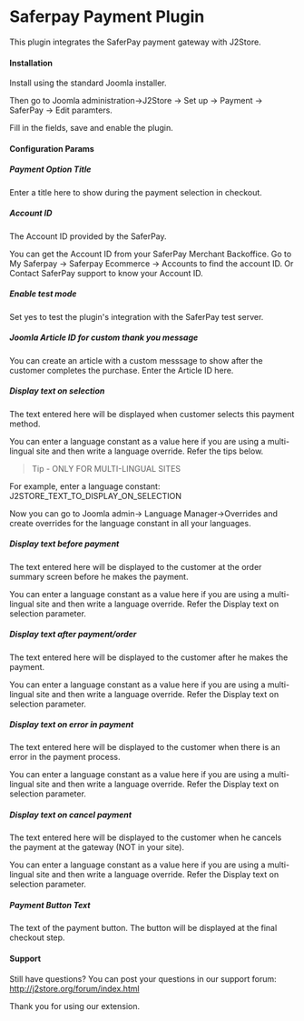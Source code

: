 # Saferpay Payment Plugin

This plugin integrates the SaferPay payment gateway with J2Store.

#### Installation
Install using the standard Joomla installer. 

Then go to Joomla administration->J2Store → Set up → Payment → SaferPay → Edit paramters. 

Fill in the fields, save and enable the plugin.

#### Configuration Params

##### Payment Option Title
Enter a title here to show during the payment selection in checkout.

##### Account ID
The Account ID provided by the SaferPay.

You can get the Account ID from your SaferPay Merchant Backoffice. Go to My Saferpay → Saferpay Ecommerce → Accounts to find the account ID. Or Contact SaferPay support to know your Account ID.

##### Enable test mode
Set yes to test the plugin's integration with the SaferPay test server.

##### Joomla Article ID for custom thank you message
You can create an article with a custom messsage to show after the customer completes the purchase. Enter the Article ID here.

##### Display text on selection
The text entered here will be displayed when customer selects this payment method. 

You can enter a language constant as a value here if you are using a multi-lingual site and then write a language override. Refer the tips below.

>Tip - ONLY FOR MULTI-LINGUAL SITES

For example, enter a language constant: 
J2STORE_TEXT_TO_DISPLAY_ON_SELECTION

Now you can go to Joomla admin-> Language Manager->Overrides and create overrides for the language constant in all your languages. 

##### Display text before payment

The text entered here will be displayed to the customer at the order summary screen before he makes the payment. 

You can enter a language constant as a value here if you are using a multi-lingual site and then write a language override. Refer the Display text on selection parameter.

##### Display text after payment/order
The text entered here will be displayed to the customer after he makes the payment. 

You can enter a language constant as a value here if you are using a multi-lingual site and then write a language override. Refer the Display text on selection parameter.

##### Display text on error in payment
The text entered here will be displayed to the customer when there is an error in the payment process.

You can enter a language constant as a value here if you are using a multi-lingual site and then write a language override. Refer the Display text on selection parameter.

##### Display text on cancel payment
The text entered here will be displayed to the customer when he cancels the payment at the gateway (NOT in your site).

You can enter a language constant as a value here if you are using a multi-lingual site and then write a language override. Refer the Display text on selection parameter.

##### Payment Button Text

The text of the payment button. The button will be displayed at the final checkout step.

#### Support
Still have questions? You can post your questions in our support forum: http://j2store.org/forum/index.html

Thank you for using our extension. 